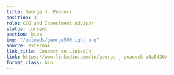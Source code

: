 ```yaml
---
title: George J. Peacock
position: 3
role: CCO and Investment Advisor
status: current
section: bios
img: "/uploads/george500right.png"
source: external
link_title: Connect on LinkedIn
link: https://www.linkedin.com/in/george-j-peacock-a8a5436/
format_class: bio
---
```


